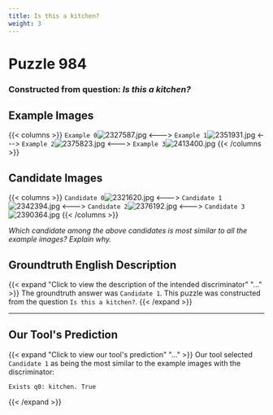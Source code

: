 ```yaml
---
title: Is this a kitchen?
weight: 3
---
```


# Puzzle 984
### Constructed from question: _Is this a kitchen?_


## Example Images
{{< columns >}}
`Example 0`![2327587.jpg](/gqa_images/2327587.jpg)
<--->
`Example 1`![2351931.jpg](/gqa_images/2351931.jpg)
<--->
`Example 2`![2375823.jpg](/gqa_images/2375823.jpg)
<--->
`Example 3`![2413400.jpg](/gqa_images/2413400.jpg)
{{< /columns >}}

## Candidate Images
{{< columns >}}
`Candidate 0`![2321620.jpg](/gqa_images/2321620.jpg)
<--->
`Candidate 1`![2342394.jpg](/gqa_images/2342394.jpg)
<--->
`Candidate 2`![2376192.jpg](/gqa_images/2376192.jpg)
<--->
`Candidate 3`![2390364.jpg](/gqa_images/2390364.jpg)
{{< /columns >}}

*Which candidate among the above candidates is most similar to all the example images? Explain why.*

## Groundtruth English Description

{{< expand "Click to view the description of the intended discriminator" "..." >}}
The groundtruth answer was `Candidate 1`. This puzzle was constructed from the question `Is this a kitchen?`.
{{< /expand >}}

---

## Our Tool's Prediction

{{< expand "Click to view our tool's prediction" "..." >}}
Our tool selected `Candidate 1` as being the most similar to the example images with the discriminator:
```plaintext
Exists q0: kitchen. True
```
{{< /expand >}}
